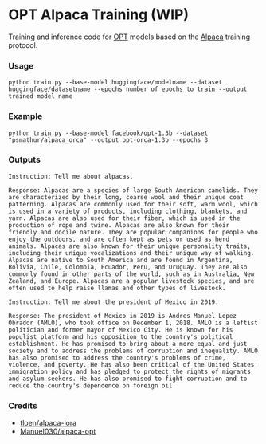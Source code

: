 # OPT Alpaca Training (WIP)

Training and inference code for [OPT](https://ai.facebook.com/blog/democratizing-access-to-large-scale-language-models-with-opt-175b/) models based on the [Alpaca](https://crfm.stanford.edu/2023/03/13/alpaca.html) training protocol.
### Usage
```
python train.py --base-model huggingface/modelname --dataset huggingface/datasetname --epochs number of epochs to train --output trained model name
```
### Example
```
python train.py --base-model facebook/opt-1.3b --dataset "psmathur/alpaca_orca" --output opt-orca-1.3b --epochs 3
```

### Outputs
```
Instruction: Tell me about alpacas.

Response: Alpacas are a species of large South American camelids. They are characterized by their long, coarse wool and their unique coat patterning. Alpacas are commonly used for their soft, warm wool, which is used in a variety of products, including clothing, blankets, and yarn. Alpacas are also used for their fiber, which is used in the production of rope and twine. Alpacas are also known for their friendly and docile nature. They are popular companions for people who enjoy the outdoors, and are often kept as pets or used as herd animals. Alpacas are also known for their unique personality traits, including their unique vocalizations and their unique way of walking. Alpacas are native to South America and are found in Argentina, Bolivia, Chile, Colombia, Ecuador, Peru, and Uruguay. They are also commonly found in other parts of the world, such as in Australia, New Zealand, and Europe. Alpacas are a popular livestock species, and are often used to help raise llamas and other types of livestock.
```

```
Instruction: Tell me about the president of Mexico in 2019.

Response: The president of Mexico in 2019 is Andres Manuel Lopez Obrador (AMLO), who took office on December 1, 2018. AMLO is a leftist politician and former mayor of Mexico City. He is known for his populist platform and his opposition to the country's political establishment. He has promised to bring about a more equal and just society and to address the problems of corruption and inequality. AMLO has also promised to address the country's problems of crime, violence, and poverty. He has also been critical of the United States' immigration policy and has pledged to protect the rights of migrants and asylum seekers. He has also promised to fight corruption and to reduce the country's dependence on foreign oil.
``` 

### Credits
- [tloen/alpaca-lora](https://github.com/tloen/alpaca-lora)
- [Manuel030/alpaca-opt](https://github.com/Manuel030/alpaca-opt)
